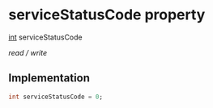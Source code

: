 


# serviceStatusCode property






[int](https://api.flutter.dev/flutter/dart-core/int-class.html) serviceStatusCode
  
_read / write_






## Implementation

```dart
int serviceStatusCode = 0;


```







